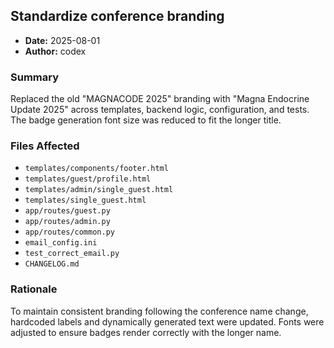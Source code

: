 ## Standardize conference branding

- **Date:** 2025-08-01
- **Author:** codex

### Summary
Replaced the old "MAGNACODE 2025" branding with "Magna Endocrine Update 2025" across templates, backend logic, configuration, and tests. The badge generation font size was reduced to fit the longer title.

### Files Affected
- `templates/components/footer.html`
- `templates/guest/profile.html`
- `templates/admin/single_guest.html`
- `templates/single_guest.html`
- `app/routes/guest.py`
- `app/routes/admin.py`
- `app/routes/common.py`
- `email_config.ini`
- `test_correct_email.py`
- `CHANGELOG.md`

### Rationale
To maintain consistent branding following the conference name change, hardcoded labels and dynamically generated text were updated. Fonts were adjusted to ensure badges render correctly with the longer name.

